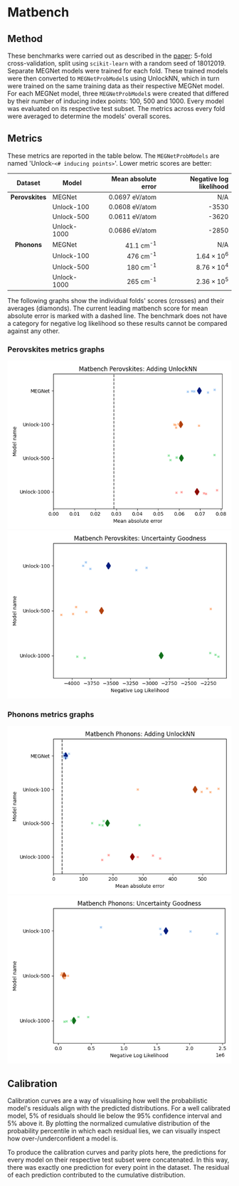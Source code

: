 # Matbench

## Method

These benchmarks were carried out as described in the
[paper](https://doi.org/10.1038/s41524-020-00406-3): 5-fold cross-validation,
split using ``scikit-learn`` with a random seed of 18012019. Separate MEGNet
models were trained for each fold. These trained models were then converted to
``MEGNetProbModel``s using UnlockNN, which in turn were trained on the same
training data as their respective MEGNet model. For each MEGNet model, three
``MEGNetProbModel``s were created that differed by their number of inducing
index points: 100, 500 and 1000. Every model was evaluated on its respective
test subset. The metrics across every fold were averaged to determine the
models' overall scores.

## Metrics

These metrics are reported in the table below. The ``MEGNetProbModels`` are named
'Unlock-``<# inducing points>``'. Lower metric scores are better:

|     Dataset     | Model       |  Mean absolute error | Negative log likelihood |
| :-------------: | ----------- | -------------------: | ----------------------: |
| **Perovskites** | MEGNet      |       0.0697 eV/atom |                     N/A |
|                 | Unlock-100  |       0.0608 eV/atom |                   -3530 |
|                 | Unlock-500  |       0.0611 eV/atom |                   -3620 |
|                 | Unlock-1000 |       0.0686 eV/atom |                   -2850 |
|   **Phonons**   | MEGNet      | 41.1 cm<sup>-1</sup> |                     N/A |
|                 | Unlock-100  |  476 cm<sup>-1</sup> |      $1.64 \times 10^6$ |
|                 | Unlock-500  |  180 cm<sup>-1</sup> |      $8.76 \times 10^4$ |
|                 | Unlock-1000 |  265 cm<sup>-1</sup> |      $2.36 \times 10^5$ |

The following graphs show the individual folds' scores (crosses) and their averages (diamonds).
The current leading matbench score for mean absolute error is marked with a dashed line. The benchmark
does not have a category for negative log likelihood so these results cannot be compared against any other.

### Perovskites metrics graphs

![Perovskites mean absolute errors](perovskites-mae-change.png)
![Perovskites negative log likelihoods](perovskites-nll.png)

### Phonons metrics graphs


![Phonons mean absolute errors](phonons-mae-change.png)
![Phonons negative log likelihoods](phonons-nll.png)

## Calibration

Calibration curves are a way of visualising how well the probabilistic model's
residuals align with the predicted distributions. For a well calibrated model,
5% of residuals should lie below the 95% confidence interval and 5% above it. By
plotting the normalized cumulative distribution of the probability percentile in
which each residual lies, we can visually inspect how over-/underconfident a
model is.

To produce the calibration curves and parity plots here, the predictions for
every model on their respective test subset were concatenated. In this way,
there was exactly one prediction for every point in the dataset. The residual of
each prediction contributed to the cumulative distribution.
